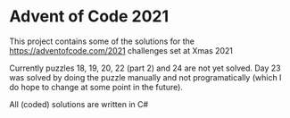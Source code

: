# Advent of Code 2021

This project contains some of the solutions for the https://adventofcode.com/2021 challenges set at Xmas 2021

Currently puzzles 18, 19, 20, 22 (part 2) and 24 are not yet solved. 
Day 23 was solved by doing the puzzle manually and not programatically (which I do hope to change at some point in the future).


All (coded) solutions are written in C#